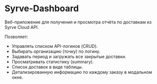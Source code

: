 # Syrve-Dashboard
Веб-приложение для получения и просмотра отчёта по доставкам из Syrve Cloud API.  

Позволяет:

- Управлять списком API-логинов (CRUD).
- Выбирать организацию (точку) по логину.
- Задавать период и загружать все закрытые доставки.
- Просматривать статистику (summary).
- Список доставок в виде таблицы.
- Детализированную информацию по каждому заказу в модальном окне.
